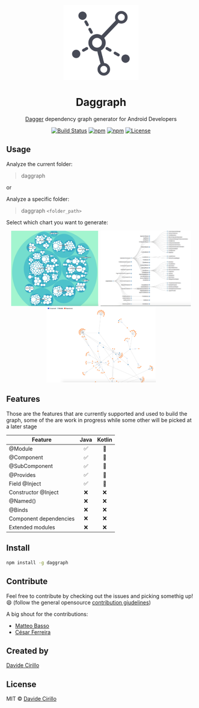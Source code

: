 <p align="center"><a href="https://github.com/dvdciri/daggraph" target="_blank"><img width="200"src="img/icon.png"></a></p>
<h1 align="center">Daggraph</h1>
<p align="center"><a href="http://square.github.io/dagger/" target="_blank">Dagger</a> dependency graph generator for Android Developers</p>
<p align="center">
  <a href="https://travis-ci.org/dvdciri/daggraph"><img src="https://travis-ci.org/dvdciri/daggraph.svg?branch=master" alt="Build Status"></a>
  <a href="https://www.npmjs.com/package/daggraph"><img src="https://img.shields.io/npm/dt/daggraph.svg" alt="npm"></a>
  <a href="https://www.npmjs.com/package/daggraph"><img src="https://img.shields.io/npm/v/daggraph.svg" alt="npm"></a>
  <a href="LICENSE"><img src="https://img.shields.io/badge/license-MIT-blue.svg" alt="License"></a>
</p>

## Usage
Analyze the current folder:
> daggraph

or

Analyze a specific folder:
> daggraph `<folder_path>`

Select which chart you want to generate:

<p align="center">
  <img height="200" src="img/bubble_graph.jpg" />
  <img height="200" src="img/tree_graph.jpg" />
  <img height="200" src="img/linked_node_graph.png" />
</p>

## Features
Those are the features that are currently supported and used to build the graph, some of the are work in progress while some other will be picked at a later stage

| Feature               | Java          | Kotlin  |
| ----------------------|:-------------:|:-------:|
| @Module               |  ✅           |   🚧     |
| @Component            |  ✅           |   🚧     |
| @SubComponent         |  ✅           |   🚧     |
| @Provides             |  ✅           |   🚧     |
| Field @Inject         |  ✅           |   🚧     |
| Constructor @Inject   |  ❌           |   ❌     |
| @Named()              |  ❌           |   ❌     |
| @Binds                |  ❌           |   ❌     |
| Component dependencies|  ❌           |   ❌     |
| Extended modules      |  ❌           |   ❌     |

## Install
```sh
npm install -g daggraph
```

## Contribute
Feel free to contribute by checking out the issues and picking somethig up! 😄 (follow the general opensource <a href="https://opensource.guide/how-to-contribute/">contribution giudelines</a>)

A big shout for the contributions:
- [Matteo Basso](https://github.com/mbasso)
- [César Ferreira](https://github.com/cesarferreira)

## Created by
[Davide Cirillo](https://github.com/dvdciri)

## License
MIT © [Davide Cirillo](https://github.com/dvdciri)
